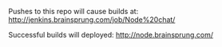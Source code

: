 Pushes to this repo will cause builds at:
http://jenkins.brainsprung.com/job/Node%20chat/

Successful builds will deployed:
http://node.brainsprung.com/
